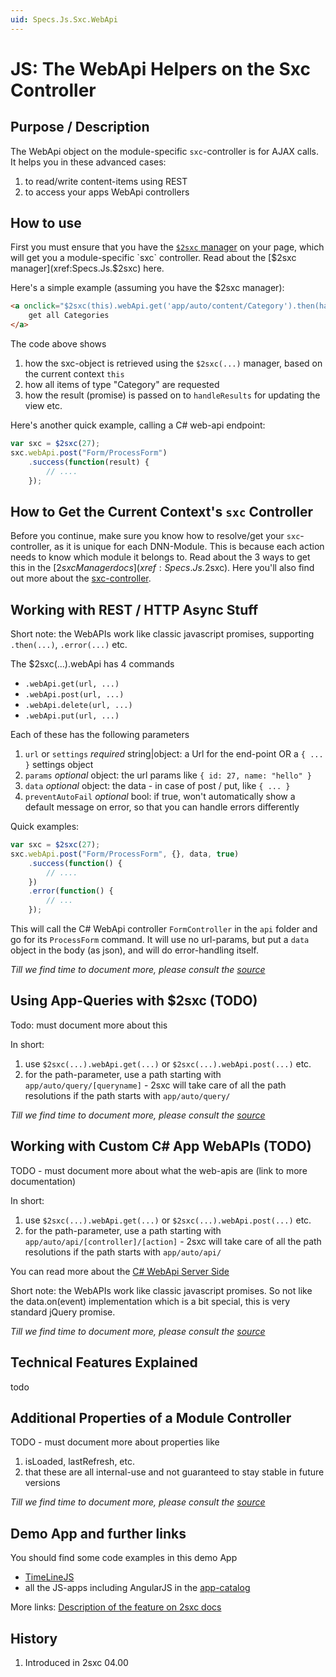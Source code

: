 ```yaml
---
uid: Specs.Js.Sxc.WebApi
---
```

# JS: The WebApi Helpers on the Sxc Controller

## Purpose / Description
The WebApi object on the module-specific `sxc`-controller is for AJAX calls. It helps you in these advanced cases:  

1. to read/write content-items using REST
1. to access your apps WebApi controllers

## How to use
First you must ensure that you have the [`$2sxc` manager](xref:Specs.Js.$2sxc) on your page, which will get you a module-specific `sxc` controller. Read about the [$2sxc manager](xref:Specs.Js.$2sxc) here. 

Here's a simple example (assuming you have the $2sxc manager):

```HTML
<a onclick="$2sxc(this).webApi.get('app/auto/content/Category').then(handleResult);">
    get all Categories 
</a>
```

The code above shows

1. how the sxc-object is retrieved using the `$2sxc(...)` manager, based on the current context `this`
2. how all items of type "Category" are requested
3. how the result (promise) is passed on to `handleResults` for updating the view etc.

Here's another quick example, calling a C# web-api endpoint: 

```JavaScript
var sxc = $2sxc(27);
sxc.webApi.post("Form/ProcessForm")
    .success(function(result) {
        // ....
    });
```

## How to Get the Current Context's `sxc` Controller
Before you continue, make sure you know how to resolve/get your `sxc`-controller, as it is unique for each DNN-Module. This is because each action needs to know which module it belongs to. Read about the 3 ways to get this in the [$2sxc Manager docs](xref:Specs.Js.$2sxc). Here you'll also find out more about the [sxc-controller](xref:Specs.Js.Sxc).


## Working with REST / HTTP Async Stuff
Short note: the WebAPIs work like classic javascript promises, supporting `.then(...)`, `.error(...)` etc.

The $2sxc(...).webApi has 4 commands
* `.webApi.get(url, ...)` 
* `.webApi.post(url, ...)`
* `.webApi.delete(url, ...)`
* `.webApi.put(url, ...)`

Each of these has the following parameters

1. `url` or `settings` _required_ string|object: a Url for the end-point OR a `{ ... }` settings object  
2. `params` _optional_ object: the url params like `{ id: 27, name: "hello" }`
3. `data` _optional_ object: the data - in case of post / put, like `{ ... }`
4. `preventAutoFail` _optional_ bool: if true, won't automatically show a default message on error, so that you can handle errors differently

Quick examples:

```JavaScript
var sxc = $2sxc(27);
sxc.webApi.post("Form/ProcessForm", {}, data, true)
    .success(function() {
        // ....
    })
    .error(function() {
        // ...
    });
```

This will call the C# WebApi controller `FormController` in the `api` folder and go for its `ProcessForm` command. It will use no url-params, but put a `data` object in the body (as json), and will do error-handling itself. 

_Till we find time to document more, please consult the [source][source]_

## Using App-Queries with $2sxc  (TODO)
Todo: must document more about this

In short: 

1. use `$2sxc(...).webApi.get(...)` or `$2sxc(...).webApi.post(...)` etc.
2. for the path-parameter, use a path starting with `app/auto/query/[queryname]` - 2sxc will take care of all the path resolutions if the path starts with `app/auto/query/` 

_Till we find time to document more, please consult the [source][source]_


## Working with Custom C# App WebAPIs (TODO)
TODO - must document more about what the web-apis are (link to more documentation)

In short: 

1. use `$2sxc(...).webApi.get(...)` or `$2sxc(...).webApi.post(...)` etc.
2. for the path-parameter, use a path starting with `app/auto/api/[controller]/[action]` - 2sxc will take care of all the path resolutions if the path starts with `app/auto/api/` 

You can read more about the [C# WebApi Server Side](xref:HowTo.WebApi)

Short note: the WebAPIs work like classic javascript promises. So not like the data.on(event) implementation which is a bit special, this is very standard jQuery promise. 

_Till we find time to document more, please consult the [source][source]_








## Technical Features Explained
todo





## Additional Properties of a Module Controller

TODO - must document more about properties like

1. isLoaded, lastRefresh, etc.
2. that these are all internal-use and not guaranteed to stay stable in future versions

_Till we find time to document more, please consult the [source][source]_




## Demo App and further links

You should find some code examples in this demo App
* [TimeLineJS](xref:App.TimelineJs)
* all the JS-apps including AngularJS in the [app-catalog](xref:AppsCatalog)

More links: [Description of the feature on 2sxc docs](http://2sxc.org/en/Docs-Manuals/Feature/feature/2683)

## History

1. Introduced in 2sxc 04.00

[F12]: http://2sxc.org/en/blog/post/debugging-javascript-errors-with-a-modern-browser-and-f12-(200)
[asset-optimization]:Template-Assets
[content-blocks]: http://2sxc.org/en/blog/post/designing-articles-with-inner-content-blocks-new-in-8-4-like-modules-inside-modules
[source]: https://github.com/2sic/2sxc-ui/blob/master/src/js-api/2sxc.api/2sxc.api.js
